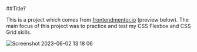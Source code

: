 ##Title?

This is a project which comes from [frontendmentor.io](https://www.frontendmentor.io/challenges/testimonials-grid-section-Nnw6J7Un7) (preview below). 
The main focus of this project was to practice and test my CSS Flexbox and CSS Grid skills. 

![Screenshot 2023-06-02 13 18 06](https://github.com/gdwhittaker94/frontendmentor.io/assets/105855731/d84c940f-302a-48ca-b94b-0636f2dbc3ae)
